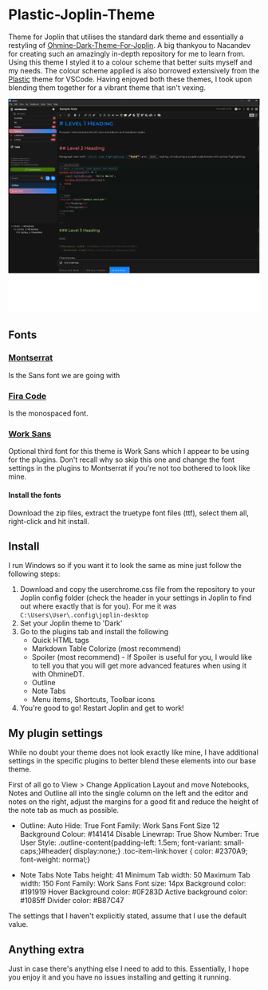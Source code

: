 # Plastic-Joplin-Theme
Theme for Joplin that utilises the standard dark theme and essentially a restyling of [Ohmine-Dark-Theme-For-Joplin](https://github.com/Nacandev/Ohmine-Dark-Theme-For-Joplin). A big thankyou to Nacandev for creating such an amazingly in-depth repository for me to learn from. Using this theme I styled it to a colour scheme that better suits myself and my needs. The colour scheme applied is also borrowed extensively from the [Plastic](https://marketplace.visualstudio.com/items?itemName=will-stone.plastic) theme for VSCode. Having enjoyed both these themes, I took upon blending them together for a vibrant theme that isn't vexing.

<img src="https://github.com/aaronhff8/plastic-joplin-theme/blob/main/screenshot.png">

## Fonts

### [Montserrat](https://fonts.google.com/specimen/Montserrat)
Is the Sans font we are going with

### [Fira Code](https://github.com/tonsky/FiraCode)
Is the monospaced font.

### [Work Sans](https://fonts.google.com/specimen/Work+Sans?query=work)
Optional third font for this theme is Work Sans which I appear to be using for the plugins. Don't recall why so skip this one and change the font settings in the plugins to Montserrat if you're not too bothered to look like mine.

#### Install the fonts
Download the zip files, extract the truetype font files (ttf), select them all, right-click and hit install.




## Install
I run Windows so if you want it to look the same as mine just follow the following steps:

1. Download and copy the userchrome.css file from the repository to your Joplin config folder (check the header in your settings in Joplin to find out where exactly that is for you). For me it was `C:\Users\User\.config\joplin-desktop` 
2. Set your Joplin theme to 'Dark'
3. Go to the plugins tab and install the following 
    - Quick HTML tags
    - Markdown Table Colorize (most recommend)
    - Spoiler (most recommend) - If Spoiler is useful for you, I would like to tell you that you will get more advanced features when using it with OhmineDT.
    - Outline
    - Note Tabs
    - Menu items, Shortcuts, Toolbar icons
 4. You're good to go! Restart Joplin and get to work!



## My plugin settings
While no doubt your theme does not look exactly like mine, I have additional settings in the specific plugins to better blend these elements into our base theme.

First of all go to View > Change Application Layout and move Notebooks, Notes and Outline all into the single column on the left and the editor and notes on the right, adjust the margins for a good fit and reduce the height of the note tab as much as possible.

- Outline: 
Auto Hide: True
Font Family: Work Sans
Font Size 12
Background Colour: #141414
Disable Linewrap: True
Show Number: True
User Style: .outline-content{padding-left: 1.5em; font-variant: small-caps;}#header{ display:none;} .toc-item-link:hover {   color: #2370A9; font-weight: normal;}

- Note Tabs
Note Tabs height: 41
Minimum Tab width: 50
Maximum Tab width: 150
Font Family: Work Sans
Font size: 14px
Background color: #191919
Hover Background color: #0F283D
Active background color: #1085ff
Divider color: #B87C47


The settings that I haven't explicitly stated, assume that I use the default value.

## Anything extra
Just in case there's anything else I need to add to this. Essentially, I hope you enjoy it and you have no issues installing and getting it running. 
